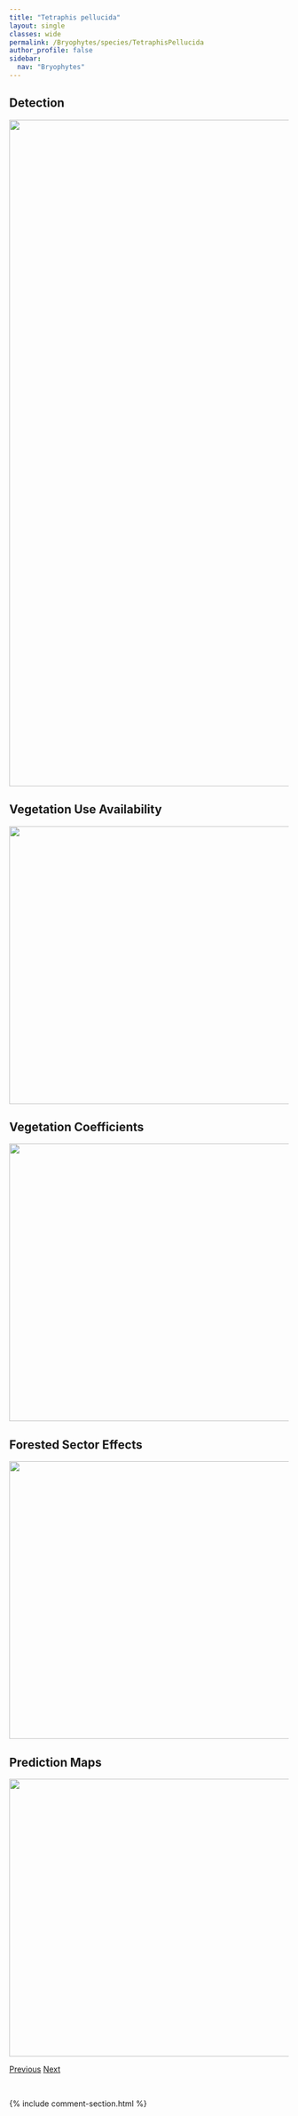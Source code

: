 ```yaml
---
title: "Tetraphis pellucida"
layout: single
classes: wide
permalink: /Bryophytes/species/TetraphisPellucida
author_profile: false
sidebar:
  nav: "Bryophytes"
---
```


<h2>Detection</h2>

<a href="https://drive.google.com/uc?export=view&id=1um2NzU-567i2x8lXVRNzXMXwXqNNb-Rb">
<img src="https://drive.google.com/uc?export=view&id=1um2NzU-567i2x8lXVRNzXMXwXqNNb-Rb" height = "1200" width = "800">
</a>


<h2>Vegetation Use Availability</h2>

<a href="https://drive.google.com/uc?export=view&id=190u9Y_stcBjba3HXl3xo_1jvJdlgA6d2">
<img src="https://drive.google.com/uc?export=view&id=190u9Y_stcBjba3HXl3xo_1jvJdlgA6d2" height = "500" width = "1000">
</a>


<h2>Vegetation Coefficients</h2>

<a href="https://drive.google.com/uc?export=view&id=1sPfi5cM1pBmRElyfjK7n3x6mPFST7_gB">
<img src="https://drive.google.com/uc?export=view&id=1sPfi5cM1pBmRElyfjK7n3x6mPFST7_gB" height = "500" width = "1000">
</a>


<h2>Forested Sector Effects</h2>

<a href="https://drive.google.com/uc?export=view&id=1KVy2e8fAhie32KIUI5_MjNwcd6hxhBeb">
<img src="https://drive.google.com/uc?export=view&id=1KVy2e8fAhie32KIUI5_MjNwcd6hxhBeb" height = "500" width = "1000">
</a>


<h2>Prediction Maps</h2>

<a href="https://drive.google.com/uc?export=view&id=1OTlOkPxTmFWszW2c1FZLYTiir-6ylnLf">
<img src="https://drive.google.com/uc?export=view&id=1OTlOkPxTmFWszW2c1FZLYTiir-6ylnLf" height = "500" width = "1000">
</a>


<a href="/DevelopmentWebsite/Bryophytes/species/TayloriaSerrata" class="pagination--pager" title="Tayloria serrata">Previous</a> <a href="/DevelopmentWebsite/Bryophytes/species/TetraplodonAngustatus" class="pagination--pager" title="Tetraplodon angustatus">Next</a>

<p>&nbsp;</p>

{% include comment-section.html %}
